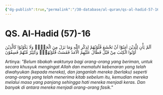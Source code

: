 ```yaml
---
{"dg-publish":true,"permalink":"/30-database/al-quran/qs-al-hadid-57-16/"}
---
```



# QS. Al-Hadid (57)-16
اَلَمْ يَأْنِ لِلَّذِيْنَ اٰمَنُوْٓا اَنْ تَخْشَعَ قُلُوْبُهُمْ لِذِكْرِ اللّٰهِ وَمَا نَزَلَ مِنَ الْحَقِّۙ وَلَا يَكُوْنُوْا كَالَّذِيْنَ اُوْتُوا الْكِتٰبَ مِنْ قَبْلُ فَطَالَ عَلَيْهِمُ الْاَمَدُ فَقَسَتْ قُلُوْبُهُمْۗ وَكَثِيْرٌ مِّنْهُمْ فٰسِقُوْنَ  

Artinya: *"Belum tibakah waktunya bagi orang-orang yang beriman, untuk secara khusyuk mengingat Allah dan mematuhi kebenaran yang telah diwahyukan (kepada mereka), dan janganlah mereka (berlaku) seperti orang-orang yang telah menerima kitab sebelum itu, kemudian mereka melalui masa yang panjang sehingga hati mereka menjadi keras. Dan banyak di antara mereka menjadi orang-orang fasik."*
